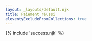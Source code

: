 ```yaml
---
layout: _layouts/default.njk
title: Paiement réussi
eleventyExcludeFromCollections: true
---
```


{% include 'success.njk' %}
